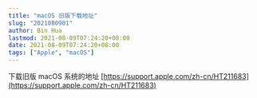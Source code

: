 ```yaml
---
title: "macOS 旧版下载地址"
slug: "2021080901"
author: Bin Hua
lastmod: 2021-08-09T07:24:20+08:00
date: 2021-08-09T07:24:20+08:00
tags: ["Apple", "macOS"]
---
```


下载旧版 macOS 系统的地址 [https://support.apple.com/zh-cn/HT211683](https://support.apple.com/zh-cn/HT211683)
